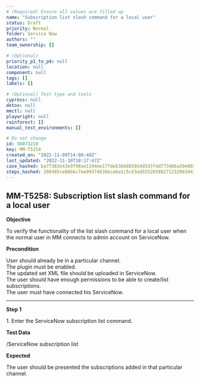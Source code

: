 ```yaml
---
# (Required) Ensure all values are filled up
name: "Subscription list slash command for a local user"
status: Draft
priority: Normal
folder: Service Now
authors: ""
team_ownership: []

# (Optional)
priority_p1_to_p4: null
location: null
component: null
tags: []
labels: []

# (Optional) Test type and tools
cypress: null
detox: null
mmctl: null
playwright: null
rainforest: []
manual_test_environments: []

# Do not change
id: 56073210
key: MM-T5258
created_on: "2022-11-09T14:00:48Z"
last_updated: "2022-11-10T18:17:47Z"
case_hashed: ba77383e43e9f98ae1194ee177deb36b865914d5d3f4d773486a39e865dac7b359d1204de1cbf8f66e3bd000ac0cedcc
steps_hashed: 280485ce86bbc7ee99374b36bca6a1c5c63ad555265902712529010437c5cbc245491014818dd7cf80f0e313f233efcb
---
```


<!-- (Auto-generated) Based on frontmatter's "key" and "name" -->

## MM-T5258: Subscription list slash command for a local user

**Objective**

To verify the functionality of the list slash command for a local user when the normal user in MM connects to admin account on ServiceNow.

**Precondition**

User should already be in a particular channel.\
The plugin must be enabled.\
The updated set XML file should be uploaded in ServiceNow.\
The user should have enough permissions to be able to create/list subscriptions.\
The user must have connected his ServiceNow.

---

**Step 1**

1\. Enter the ServiceNow subscription list command.

**Test Data**

/ServiceNow subscription list

**Expected**

The user should be presented the subscriptions added in that particular channel.
